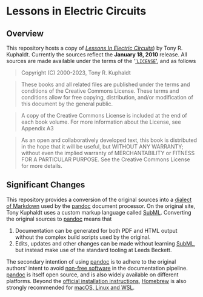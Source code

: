 # Lessons in Electric Circuits

## Overview

This repository hosts a copy of [_Lessons In Electric Circuits_](https://www.ibiblio.org/kuphaldt/electricCircuits/)) by Tony R. Kuphaldt. Currently the sources reflect the **January 18, 2010** release. All sources are made available under the terms of the '['`LICENSE`'](LICENSE.md), and as follows

> Copyright (C) 2000-2023, Tony R. Kuphaldt

> These books and all related files are published under the terms and conditions of the Creative Commons License. These terms and conditions allow for free copying, distribution, and/or modification of this document by the general public.

> A copy of the Creative Commons License is included at the end of each book volume. For more information about the License, see Appendix A3

> As an open and collaboratively developed text, this book is distributed in the hope that it will be useful, but WITHOUT ANY WARRANTY; without even the implied warranty of MERCHANTABILITY or FITNESS FOR A PARTICULAR PURPOSE. See the Creative Commons License for more details.

## Significant Changes

This repository provides a conversion of the original sources into a [dialect of Markdown](https://pandoc.org/MANUAL.html#pandocs-markdown) used by the [pandoc](https://pandoc.org) document processor. On the original site, Tony Kuphaldt uses a custom markup language called [SubML](https://www.ibiblio.org/kuphaldt/electricCircuits/Devel/markup.html). Converting the original sources to [pandoc](https://pandoc.org) means that

1. Documentation can be generated for both PDF and HTML output without the complex build scripts used by the original.
2. Edits, updates and other changes can be made without learning [SubML](https://www.ibiblio.org/kuphaldt/electricCircuits/Devel/markup.html), but instead make use of the standard tooling at Leeds Beckett.

The secondary intention of using [pandoc](https://pandoc.org) is to adhere to the original authors' intent to avoid [non-free software](https://www.ibiblio.org/kuphaldt/electricCircuits/Devel/index.html) in the documentation pipeline. [pandoc](https://pandoc.org) is itself open source, and is also widely available on different platforms. Beyond the [official installation instructions](https://pandoc.org/installing.html), [Homebrew](https://docs.brew.sh/) is also strongly recommended for [macOS, Linux and WSL](https://docs.brew.sh/Installation).
